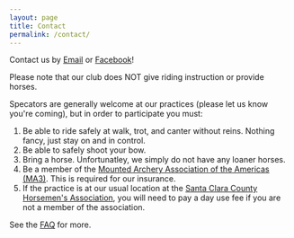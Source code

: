 ```yaml
---
layout: page
title: Contact
permalink: /contact/
---
```



Contact us by <a href="mailto:{{ site.email }}">Email</a> or <a href="{{ site.facebook }}">Facebook</a>!

Please note that our club does NOT give riding instruction or provide horses.

Specators are generally welcome at our practices (please let us know you're coming), but in order to participate you must:
1. Be able to ride safely at walk, trot, and canter without reins. Nothing fancy, just stay on and in control.
2. Be able to safely shoot your bow.
3. Bring a horse. Unfortunatley, we simply do not have any loaner horses.
4. Be a member of the <a href="https://www.mountedarchery.org/">Mounted Archery Association of the Americas (MA3)</a>. This is required for our insurance.
5. If the practice is at our usual location at the <a href="http://horsemens.org/">Santa Clara County Horsemen's Association</a>, you will need to pay a day use fee if you are not a member of the association.

See the <a class="page-link" href="{{ site.baseurl }}/faq/">FAQ</a> for more.